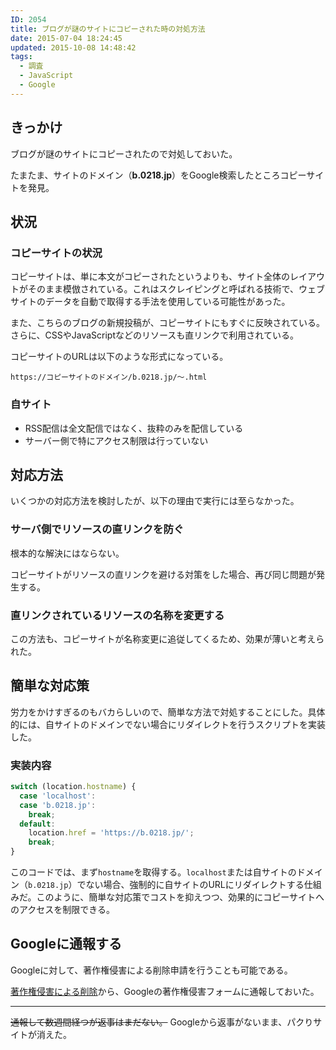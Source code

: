 ```yaml
---
ID: 2054
title: ブログが謎のサイトにコピーされた時の対処方法
date: 2015-07-04 18:24:45
updated: 2015-10-08 14:48:42
tags:
  - 調査
  - JavaScript
  - Google
---
```


## きっかけ

ブログが謎のサイトにコピーされたので対処しておいた。

たまたま、サイトのドメイン（**b.0218.jp**）をGoogle検索したところコピーサイトを発見。

## 状況

### コピーサイトの状況

コピーサイトは、単に本文がコピーされたというよりも、サイト全体のレイアウトがそのまま模倣されている。これはスクレイピングと呼ばれる技術で、ウェブサイトのデータを自動で取得する手法を使用している可能性があった。

また、こちらのブログの新規投稿が、コピーサイトにもすぐに反映されている。さらに、CSSやJavaScriptなどのリソースも直リンクで利用されている。

コピーサイトのURLは以下のような形式になっている。

```
https://コピーサイトのドメイン/b.0218.jp/～.html
```

### 自サイト

- RSS配信は全文配信ではなく、抜粋のみを配信している
- サーバー側で特にアクセス制限は行っていない

## 対応方法

いくつかの対応方法を検討したが、以下の理由で実行には至らなかった。

### サーバ側でリソースの直リンクを防ぐ

根本的な解決にはならない。

コピーサイトがリソースの直リンクを避ける対策をした場合、再び同じ問題が発生する。

### 直リンクされているリソースの名称を変更する

この方法も、コピーサイトが名称変更に追従してくるため、効果が薄いと考えられた。

## 簡単な対応策

労力をかけすぎるのもバカらしいので、簡単な方法で対処することにした。具体的には、自サイトのドメインでない場合にリダイレクトを行うスクリプトを実装した。

### 実装内容

```js
switch (location.hostname) {
  case 'localhost':
  case 'b.0218.jp':
    break;
  default:
    location.href = 'https://b.0218.jp/';
    break;
}
```

このコードでは、まず`hostname`を取得する。`localhost`または自サイトのドメイン（`b.0218.jp`）でない場合、強制的に自サイトのURLにリダイレクトする仕組みだ。このように、簡単な対応策でコストを抑えつつ、効果的にコピーサイトへのアクセスを制限できる。

## Googleに通報する

Googleに対して、著作権侵害による削除申請を行うことも可能である。

[著作権侵害による削除](https://www.google.com/webmasters/tools/dmca-notice)から、Googleの著作権侵害フォームに通報しておいた。

---

<s>通報して数週間経つが返事はまだない。</s>
Googleから返事がないまま、パクりサイトが消えた。
